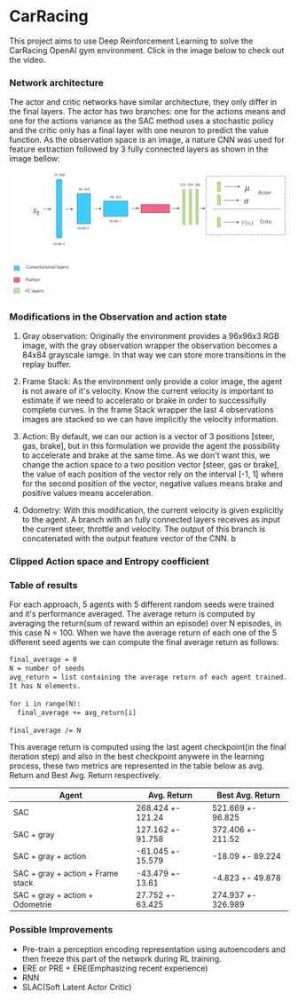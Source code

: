# CarRacing
This project aims to use Deep Reinforcement Learning to solve the CarRacing OpenAI gym environment. Click in the image below to check out the video.

### Network architecture
The actor and critic networks have similar architecture, they only differ in the final layers. The actor has two branches: one for the actions means and one for the actions variance as the SAC method uses a stochastic policy and the critic only has a final layer with one neuron to predict the value function. As the observation space is an image, a nature CNN was used for feature extraction followed by 3 fully connected layers as shown in the image bellow:<br/>

<p align="center">
<img src="https://github.com/cfcv/CarRacing/blob/master/images/network_architecture.png">
</p>

### Modifications in the Observation and action state
1. Gray observation: Originally the environment provides a 96x96x3 RGB image, with the gray observation wrapper the observation becomes a 84x84 grayscale iamge. In that way we can store more transitions in the replay buffer. 

1. Frame Stack: As the environment only provide a color image, the agent is not aware of it's velocity. Know the current velocity is important to estimate if we need to accelerato or brake in order to successifully complete curves. In the frame Stack wrapper the last 4 observations images are stacked so we can have implicitly the velocity information.

1. Action: By default, we can our action is a vector of 3 positions [steer, gas, brake], but in this formulation we provide the agent the possibility to accelerate and brake at the same time. As we don't want this, we change the action space to a two position vector [steer, gas or brake], the value of each position of the vector rely on the interval [-1, 1] where for the second position of the vector, negative values means brake and positive values means acceleration.

1. Odometry: With this modification, the current velocity is given explicitly to the agent. A branch with an fully connected layers receives as input the current steer, throttle and velocity. The output of this branch is concatenated with the output feature vector of the CNN. b

### Clipped Action space and Entropy coefficient

### Table of results
For each approach, 5 agents with 5 different random seeds were trained and it's performance averaged.
The average return is computed by averaging the return(sum of reward within an episode) over N episodes, in this case N = 100. 
When we have the average return of each one of the 5 different seed agents we can compute the final average return as follows:
```
final_average = 0
N = number of seeds
avg_return = list containing the average return of each agent trained. It has N elements. 

for i in range(N):
  final_average += avg_return[i]

final_average /= N
```
This average return is computed using the last agent checkpoint(in the final iteration step) and also in the best checkpoint anywere in the learning process, these two metrics are represented in the table below as avg. Return and Best Avg. Return respectively.

Agent | Avg. Return | Best Avg. Return
------------ | ------------- | ------------- 
SAC | 268.424 +- 121.24 | 521.669 +- 96.825
SAC + gray | 127.162 +- 91.758 | 372.406 +- 211.52
SAC + gray + action | -61.045 +- 15.579 | -18.09 +- 89.224
SAC + gray + action + Frame stack |-43.479 +- 13.61 | -4.823 +- 49.878
SAC + gray + action + Odometrie | 27.752 +- 63.425 | 274.937 +- 326.989

### Possible Improvements

* Pre-train a perception encoding representation using autoencoders and then freeze this part of the network during RL training.
* ERE or PRE + ERE(Emphasizing recent experience)
* RNN
* SLAC(Soft Latent Actor Critic)
